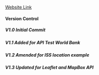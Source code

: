 [Website Link](https://readri205.github.io/Heady_Cocktails_IFE/)

#### Version Control

##### V1.0 Initial Commit
##### V1.1 Added for API Test World Bank
##### V1.2 Amended for ISS location example
##### V1.3 Updated for Leaflet and MapBox API